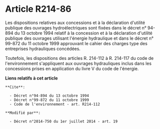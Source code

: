 # Article R214-86

Les dispositions relatives aux concessions et à la déclaration d'utilité publique des ouvrages hydroélectriques sont fixées
dans le décret n° 94-894 du 13 octobre 1994 relatif à la concession et à la déclaration d'utilité publique des ouvrages
utilisant l'énergie hydraulique et dans le décret n° 99-872 du 11 octobre 1999 approuvant le cahier des charges type des
entreprises hydrauliques concédées.

Toutefois, les dispositions des articles R. 214-112 à R. 214-117 du code de l'environnement s'appliquent aux ouvrages
hydrauliques inclus dans les concessions prises en application du livre V du code de l'énergie.

**Liens relatifs à cet article**

	**Cite**:

	  - Décret n°94-894 du 13 octobre 1994
	  - Décret n°99-872 du 11 octobre 1999
	  - Code de l'environnement - art. R214-112

	**Modifié par**:

	  - Décret n°2014-750 du 1er juillet 2014 - art. 19
